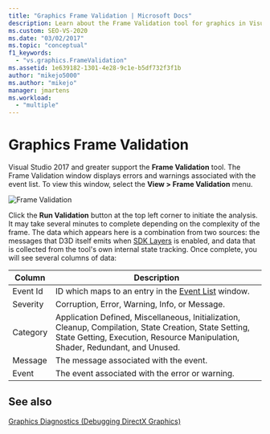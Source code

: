 ```yaml
---
title: "Graphics Frame Validation | Microsoft Docs"
description: Learn about the Frame Validation tool for graphics in Visual Studio. This tool displays errors and warnings associated with the event list.
ms.custom: SEO-VS-2020
ms.date: "03/02/2017"
ms.topic: "conceptual"
f1_keywords:
  - "vs.graphics.FrameValidation"
ms.assetid: 1e639182-1301-4e28-9c1e-b5df732f3f1b
author: "mikejo5000"
ms.author: "mikejo"
manager: jmartens
ms.workload:
  - "multiple"
---
```

# Graphics Frame Validation
<!-- VERSIONLESS -->
Visual Studio 2017 and greater support the **Frame Validation** tool.  The Frame Validation window displays errors and warnings associated with the event list.  To view this window, select the **View > Frame Validation** menu.

![Frame Validation](media/gfx_diag_frame_validation.png)

Click the **Run Validation** button at the top left corner to initiate the analysis.  It may take several minutes to complete depending on the complexity of the frame.  The data which appears here is a combination from two sources: the messages that D3D itself emits when [SDK Layers](/windows/desktop/direct3d11/overviews-direct3d-11-devices-layers) is enabled, and data that is collected from the tool's own internal state tracking. Once complete, you will see several columns of data:

| **Column** | **Description** |
|------------| - |
| Event Id | ID which maps to an entry in the [Event List](graphics-event-list.md) window. |
| Severity | Corruption, Error, Warning, Info, or Message. |
| Category | Application Defined, Miscellaneous, Initialization, Cleanup, Compilation, State Creation, State Setting, State Getting, Execution, Resource Manipulation, Shader, Redundant, and Unused. |
| Message | The message associated with the event. |
| Event | The event associated with the error or warning. |

## See also
[Graphics Diagnostics (Debugging DirectX Graphics)](visual-studio-graphics-diagnostics.md)
<!-- /VERSIONLESS -->